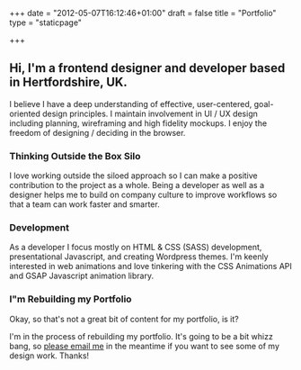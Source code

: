 +++
date = "2012-05-07T16:12:46+01:00"
draft = false
title = "Portfolio"
type = "staticpage"


+++

## Hi, I'm a frontend designer and developer based in Hertfordshire, UK.

I believe I have a deep understanding of effective, user-centered, goal-oriented design principles. I maintain involvement in UI / UX design including planning, wireframing and high fidelity mockups. I enjoy the freedom of designing / deciding in the browser.


### Thinking Outside the Box Silo

I love working outside the siloed approach so I can make a positive contribution to the project as a whole. Being a developer as well as a designer helps me to build on company culture to improve workflows so that a team can work faster and smarter.


### Development

As a developer I focus mostly on HTML & CSS (SASS) development, presentational Javascript, and creating Wordpress themes. I'm keenly interested in web animations and love tinkering with the CSS Animations API and GSAP Javascript animation library.

### I"m Rebuilding my Portfolio

Okay, so that's not a great bit of content for my portfolio, is it?

I'm in the process of rebuilding my portfolio. It's going to be a bit whizz bang, so <a href="mailto:endymion1818@gmail.com">please email me</a> in the meantime if you want to see some of my design work. Thanks!